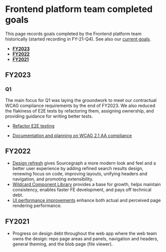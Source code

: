 # Frontend platform team completed goals

This page records goals completed by the Frontend platform team historically (started recording in FY-21-Q4). See also our [current goals](../../../../../strategy-goals/strategy/frontend-platform/index.md).

- [**FY2023**](#fy2023)
- [**FY2022**](#fy2022)
- [**FY2021**](#fy2021)

## FY2023

### Q1

The main focus for Q1 was laying the groundwork to meet our contractual WCAG compliance requirements by the end of FY2023. We also reduced the flakiness of E2E tests by refactoring them, assigning ownership, and providing guidance for writing better tests.

- [Refactor E2E testing](https://github.com/sourcegraph/sourcegraph/issues/31206)

- [Documentation and planning on WCAG 2.1 AA compliance](https://github.com/sourcegraph/sourcegraph/issues/31200)

## FY2022

- [Design refresh](https://about.sourcegraph.com/blog/introducing-sourcegraphs-new-ui/) gives Sourcegraph a more modern look and feel and a better user experience by adding refined search results design, renewing focus on code, improving layouts, unifying headers and navigation, and promoting extensibility.
- [Wildcard Component Library](https://storybook.sgdev.org/?path=/story/wildcard-alert--alerts) provides a base for growth, helps maintain consistency, enables faster FE development, and pays off technical debt.
- [UI performance improvements](https://github.com/sourcegraph/sourcegraph/issues/24869) enhance both actual and perceived page rendering performance.

## FY2021

- Progress on design debt throughout the web app where the web team owns the design: repo page areas and panels, navigation and headers, general theming, and the blob page (file viewer).
